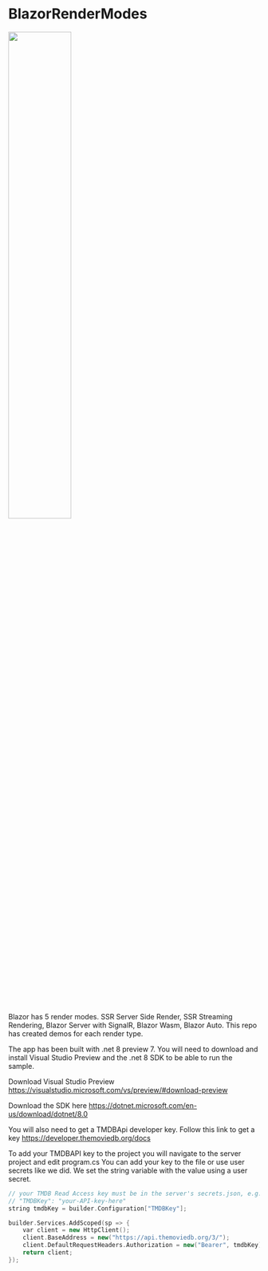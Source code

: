 # BlazorRenderModes

[<img src="https://github-production-user-asset-6210df.s3.amazonaws.com/1706203/266028119-0e52140c-db7c-40a9-920a-f10aa5b1f6bb.jpg" width="50%">](https://www.youtube.com/watch?v=u4azTLLGt8U "Blazor Render Modes")

Blazor has 5 render modes. SSR Server Side Render, SSR Streaming Rendering, Blazor Server with SignalR, Blazor Wasm, Blazor Auto.
This repo has created demos for each render type.

The app has been built with .net 8 preview 7. You will need to download and install Visual Studio Preview and the .net 8 SDK to be able to run the sample.

Download Visual Studio Preview
https://visualstudio.microsoft.com/vs/preview/#download-preview

Download the SDK here
https://dotnet.microsoft.com/en-us/download/dotnet/8.0

You will also need to get a TMDBApi developer key. Follow this link to get a key
https://developer.themoviedb.org/docs

To add your TMDBAPI key to the project you will navigate to the server project and edit program.cs 
You can add your key to the file or use user secrets like we did. We set the string variable with the value using a user secret. 

``` cpp
// your TMDB Read Access key must be in the server's secrets.json, e.g.:
// "TMDBKey": "your-API-key-here"
string tmdbKey = builder.Configuration["TMDBKey"];

builder.Services.AddScoped(sp => {
    var client = new HttpClient();
    client.BaseAddress = new("https://api.themoviedb.org/3/");
    client.DefaultRequestHeaders.Authorization = new("Bearer", tmdbKey);
    return client;
});
```


